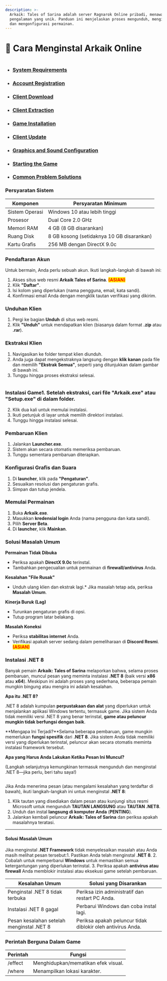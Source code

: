 ```yaml
---
description: >-
  Arkaik: Tales of Sarina adalah server Ragnarok Online pribadi, menawarkan
  pengalaman yang unik. Panduan ini menjelaskan proses mengunduh, menginstal,
  dan mengonfigurasi permainan.
---
```


# 🚧 Cara Menginstal Arkaik Online

<figure><img src="../../.gitbook/assets/Sarina-1250x300.png" alt=""><figcaption></figcaption></figure>

* ### [**System Requirements**](how-to-install-arkaik-online.md#system-requirements-1)
* ### [**Account Registration**](how-to-install-arkaik-online.md#account-registration-1)
* ### [**Client Download**](how-to-install-arkaik-online.md#client-download-1)
* ### [**Client Extraction**](how-to-install-arkaik-online.md#client-extraction-1)
* ### [**Game Installation**](how-to-install-arkaik-online.md#game-installation-1)
* ### [**Client Update**](how-to-install-arkaik-online.md#client-update-1)
* ### [**Graphics and Sound Configuration**](how-to-install-arkaik-online.md#graphics-and-sound-configuration-1)
* ### [**Starting the Game**](how-to-install-arkaik-online.md#starting-the-game-1)
* ### [**Common Problem Solutions**](how-to-install-arkaik-online.md#common-problem-solutions-1)

### **Persyaratan Sistem**

| Komponen           | Persyaratan Minimum                    |
| ------------------ | -------------------------------------- |
| Sistem Operasi     | Windows 10 atau lebih tinggi          |
| Prosesor           | Dual Core 2.0 GHz                     |
| Memori RAM         | 4 GB (8 GB disarankan)                |
| Ruang Disk         | 8 GB kosong (setidaknya 10 GB disarankan) |
| Kartu Grafis       | 256 MB dengan DirectX 9.0c            || Koneksi Internet | 1 Mbps atau lebih tinggi                       |

### **Pendaftaran Akun**

Untuk bermain, Anda perlu sebuah akun. Ikuti langkah-langkah di bawah ini:

1. Akses situs web resmi **Arkaik Tales of Sarina**. <mark style="color:red;">**(ASIAN)**</mark>
2. Klik **"Daftar"**.
3. Isi kolom yang diperlukan (nama pengguna, email, kata sandi).
4. Konfirmasi email Anda dengan mengklik tautan verifikasi yang dikirim.

### **Unduhan Klien**

1. Pergi ke bagian **Unduh** di situs web resmi.
2. Klik **"Unduh"** untuk mendapatkan klien (biasanya dalam format **.zip** atau **.rar**).

### **Ekstraksi Klien**

1. Navigasikan ke folder tempat klien diunduh.
2. Anda juga dapat mengekstraknya langsung dengan **klik kanan** pada file dan memilih **"Ekstrak Semua"**, seperti yang ditunjukkan dalam gambar di bawah ini.
3. Tunggu hingga proses ekstraksi selesai.

<figure><img src="../../.gitbook/assets/Extra1.png" alt=""><figcaption></figcaption></figure>

### **Instalasi Game**1. Setelah ekstraksi, cari file **"Arkaik.exe"** atau **"Setup.exe"** di dalam folder.
2. Klik dua kali untuk memulai instalasi.
3. Ikuti petunjuk di layar untuk memilih direktori instalasi.
4. Tunggu hingga instalasi selesai.

### **Pembaruan Klien**

1. Jalankan **Launcher.exe**.
2. Sistem akan secara otomatis memeriksa pembaruan.
3. Tunggu sementara pembaruan diterapkan.

### **Konfigurasi Grafis dan Suara**

1. Di **launcher**, klik pada **"Pengaturan"**.
2. Sesuaikan resolusi dan pengaturan grafis.
3. Simpan dan tutup jendela.

### **Memulai Permainan**

1. Buka **Arkaik.exe**.
2. Masukkan **kredensial login** Anda (nama pengguna dan kata sandi).
3. Pilih **Server Beta**.
4. Di **launcher**, klik **Mainkan**.

### **Solusi Masalah Umum**

**Permainan Tidak Dibuka**

* Periksa apakah **DirectX 9.0c** terinstal.
* Tambahkan pengecualian untuk permainan di **firewall/antivirus** Anda.

**Kesalahan "File Rusak"**

* Unduh ulang klien dan ekstrak lagi.* Jika masalah tetap ada, periksa **Masalah Umum**.

**Kinerja Buruk (Lag)**

* Turunkan pengaturan grafis di opsi.
* Tutup program latar belakang.

**Masalah Koneksi**

* Periksa **stabilitas internet** Anda.
* Verifikasi apakah server sedang dalam pemeliharaan di **Discord Resmi**. <mark style="color:red;">**(ASIAN)**</mark>

### **Instalasi .NET 8**

Banyak pemain **Arkaik: Tales of Sarina** melaporkan bahwa, selama proses pembaruan, muncul pesan yang meminta instalasi **.NET 8** (baik versi **x86** atau **x64**). Meskipun ini adalah proses yang sederhana, beberapa pemain mungkin bingung atau mengira ini adalah kesalahan.

**Apa itu .NET 8?**

.NET 8 adalah kumpulan **perpustakaan dan alat** yang diperlukan untuk menjalankan aplikasi Windows tertentu, termasuk game. Jika sistem Anda tidak memiliki versi .NET 8 yang benar terinstal, **game atau peluncur mungkin tidak berfungsi dengan baik**.

**Mengapa Ini Terjadi?**Selama beberapa pembaruan, game mungkin memerlukan **fungsi spesifik** dari **.NET 8**. Jika sistem Anda tidak memiliki versi yang diperlukan terinstal, peluncur akan secara otomatis meminta instalasi framework tersebut.

**Apa yang Harus Anda Lakukan Ketika Pesan Ini Muncul?**

(Langkah selanjutnya kemungkinan termasuk mengunduh dan menginstal .NET 8—jika perlu, beri tahu saya!)

<figure><img src="../../.gitbook/assets/Net8.png" alt=""><figcaption></figcaption></figure>

Jika Anda menerima pesan (atau mengalami kesalahan yang terdaftar di bawah), ikuti langkah-langkah ini untuk menginstal **.NET 8**:

1. Klik tautan yang disediakan dalam pesan atau kunjungi situs resmi Microsoft untuk mengunduh **TAUTAN LANGSUNG** atau **TAUTAN .NET8**.
2. Unduh dan instal **langsung di komputer Anda** (**PENTING**).
3. Jalankan kembali peluncur **Arkaik: Tales of Sarina** dan periksa apakah masalahnya teratasi.

***

#### **Solusi Masalah Umum**

Jika menginstal **.NET Framework** tidak menyelesaikan masalah atau Anda masih melihat pesan tersebut:1. Pastikan Anda telah menginstal **.NET 8**.
2. Cobalah untuk memperbarui **Windows** untuk memastikan semua ketergantungan yang diperlukan terinstal.
3. Periksa apakah **antivirus atau firewall** Anda memblokir instalasi atau eksekusi game setelah pembaruan.

| Kesalahan Umum	                         | Solusi yang Disarankan                                      |
| ------------------------------------- | ------------------------------------------------------- |
| Penginstal .NET 8 tidak terbuka        | Periksa izin administratif dan restart PC Anda.   |
| Instalasi .NET 8 gagal                 | Perbarui Windows dan coba instal lagi.                |
| Pesan kesalahan setelah menginstal .NET 8 | Periksa apakah peluncur tidak diblokir oleh antivirus Anda. |

### Perintah Berguna Dalam Game

| Perintah | Fungsi                            |
| ------- | ----------------------------------- |
| /effect | Menghidupkan/mematikan efek visual.      |
| /where  | Menampilkan lokasi karakter.  || /noctrl | Mengaktifkan/mematikan serangan terus menerus. |